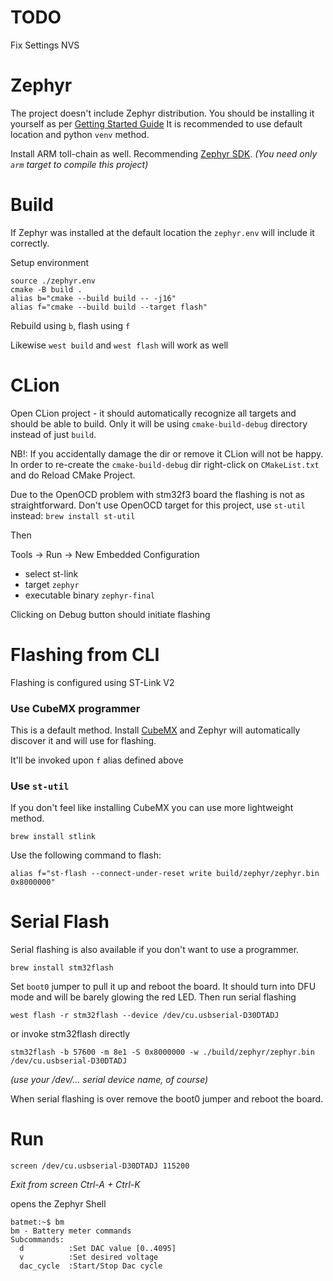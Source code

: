# TODO
Fix Settings NVS

# Zephyr
The project doesn't include Zephyr distribution. You should be installing it yourself as per
[Getting Started Guide](https://docs.zephyrproject.org/latest/develop/getting_started/index.html)
It is recommended to use default location and python `venv` method.

Install ARM toll-chain as well. Recommending [Zephyr SDK](https://docs.zephyrproject.org/latest/develop/toolchains/zephyr_sdk.html).
*(You need only `arm` target to compile this project)*

# Build
If Zephyr was installed at the default location the `zephyr.env` will include it correctly.

Setup environment
```
source ./zephyr.env
cmake -B build .
alias b="cmake --build build -- -j16"
alias f="cmake --build build --target flash"
```

Rebuild using `b`, flash using `f`

Likewise `west build` and `west flash` will work as well

# CLion
Open CLion project - it should automatically recognize all targets and should be able to build.
Only it will be using `cmake-build-debug` directory instead of just `build`.

NB!: If you accidentally damage the dir or remove it CLion will not be happy. In order to re-create
the `cmake-build-debug` dir right-click on `CMakeList.txt` and do Reload CMake Project.

Due to the OpenOCD problem with stm32f3 board the flashing is not as straightforward. Don't use OpenOCD target
for this project, use `st-util` instead: `brew install st-util`

Then

Tools -> Run -> New Embedded Configuration

- select st-link
- target `zephyr`
- executable binary `zephyr-final`

Clicking on Debug button should initiate flashing

# Flashing from CLI
Flashing is configured using ST-Link V2

### Use CubeMX programmer
This is a default method. Install [CubeMX](https://www.st.com/en/development-tools/stm32cubemx.html)
and Zephyr will automatically discover it and will use for flashing.

It'll be invoked upon `f` alias defined above

### Use `st-util`
If you don't feel like installing CubeMX you can use more lightweight method.
```
brew install stlink
```

Use the following command to flash:
```
alias f="st-flash --connect-under-reset write build/zephyr/zephyr.bin 0x8000000"
```

# Serial Flash

Serial flashing is also available if you don't want to use a programmer.
```
brew install stm32flash
```

Set `boot0` jumper to pull it up and reboot the board. It should turn into DFU mode and will be barely glowing the red LED.
Then run serial flashing

```
west flash -r stm32flash --device /dev/cu.usbserial-D30DTADJ
```
or invoke stm32flash directly

```
stm32flash -b 57600 -m 8e1 -S 0x8000000 -w ./build/zephyr/zephyr.bin /dev/cu.usbserial-D30DTADJ
```
*(use your /dev/... serial device name, of course)*

When serial flashing is over remove the boot0 jumper and reboot the board.

# Run
```
screen /dev/cu.usbserial-D30DTADJ 115200
```
*Exit from screen Ctrl-A + Ctrl-K*


opens the Zephyr Shell
```
batmet:~$ bm
bm - Battery meter commands
Subcommands:
  d          :Set DAC value [0..4095]
  v          :Set desired voltage
  dac_cycle  :Start/Stop Dac cycle
```
